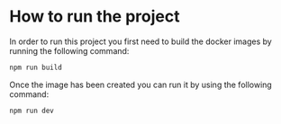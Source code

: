 # How to run the project

In order to run this project you first need to build the docker images by running the following command:

```bash
npm run build
```

Once the image has been created you can run it by using the following command:

```bash
npm run dev
```
